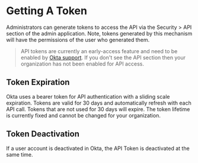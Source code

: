 # Getting A Token

Administrators can generate tokens to access the API via the Security > API section of the admin application. Note, tokens generated by this mechanism will have the permissions of the user who generated them.

> API tokens are currently an early-access feature and need to be enabled by [Okta support](https://support.okta.com).  If you don't see the API section then your organization has not been enabled for API access.

## Token Expiration

Okta uses a bearer token for API authentication with a sliding scale expiration.  Tokens are valid for 30 days and automatically refresh with each API call.  Tokens that are not used for 30 days will expire.  The token lifetime is currently fixed and cannot be changed for your organization. 

## Token Deactivation

If a user account is deactivated in Okta, the API Token is deactivated at the same time.
